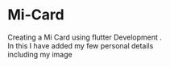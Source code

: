 # Mi-Card

Creating a Mi Card using flutter Development .</br>
In this I have added my few personal details </br>
including my image 
